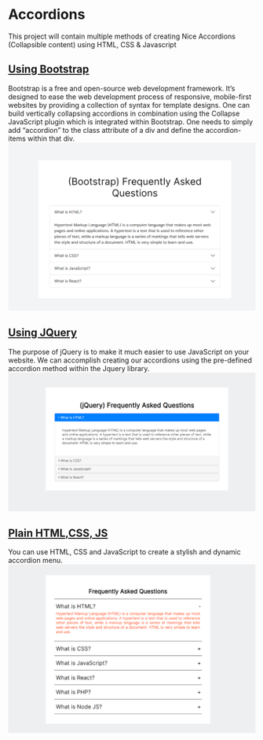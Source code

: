 # Accordions
This project will contain multiple methods of creating Nice Accordions (Collapsible content) using HTML, CSS & Javascript

## [Using Bootstrap](bootstrap_accordion.html)
Bootstrap is a free and open-source web development framework. It’s designed to ease the web development process of responsive, mobile-first websites by providing a collection of syntax for template designs.
One can build vertically collapsing accordions in combination using the Collapse JavaScript plugin which is integrated within Bootstrap.
One needs to simply add “accordion” to the class attribute of a div and define the accordion-items within that div.
<br>
![Bootstrap screenshot](./img/boot.PNG)

## [Using JQuery](jquery_accordion.html)
The purpose of jQuery is to make it much easier to use JavaScript on your website.
We can accomplish creating our accordions using the pre-defined accordion method within the Jquery library.
<br>
![jquery screenshot](./img/jquery.PNG)

## [Plain HTML,CSS, JS](html_accordion.html)
You can use HTML, CSS and JavaScript to create a stylish and dynamic accordion menu.
<br>
![html screenshot](./img/html.PNG)
